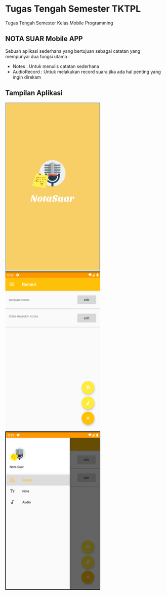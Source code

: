 # Tugas Tengah Semester TKTPL
Tugas Tengah Semester Kelas Mobile Programming

## NOTA SUAR Mobile APP
Sebuah aplikasi sederhana yang bertujuan sebagai catatan yang mempunyai dua fungsi utama :
* Notes : Untuk menulis catatan sederhana
* AudioRecord : Untuk melakukan record suara jika ada hal penting yang ingin direkam

## Tampilan Aplikasi

<img src="gradle/splash_screen.png" width="300">
<img src="gradle/Main_Menu.png" width="300">
<img src="gradle/Drawer_menu.png" width="300">

